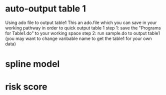 # auto-output table 1
Using ado file to output table1 
This an ado.file which you can save in your working pathway in order to quick output table 1
step 1: save the "Programs for Table1.do" to your working space
step 2: run sample.do to output table1 (you may want to change varibable name to get the table1 for your own data)
# spline model 
# risk score
